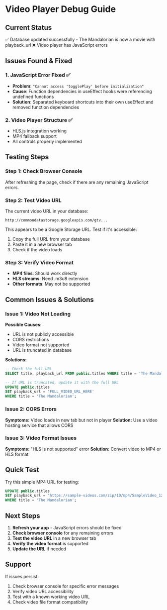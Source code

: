 # Video Player Debug Guide

## Current Status
✅ Database updated successfully - The Mandalorian is now a movie with playback_url
❌ Video player has JavaScript errors

## Issues Found & Fixed

### 1. JavaScript Error Fixed ✅
- **Problem**: `"Cannot access 'togglePlay' before initialization"`
- **Cause**: Function dependencies in useEffect hooks were referencing undefined functions
- **Solution**: Separated keyboard shortcuts into their own useEffect and removed function dependencies

### 2. Video Player Structure ✅
- HLS.js integration working
- MP4 fallback support
- All controls properly implemented

## Testing Steps

### Step 1: Check Browser Console
After refreshing the page, check if there are any remaining JavaScript errors.

### Step 2: Test Video URL
The current video URL in your database:
```
http://commondatastorage.googleapis.com/gtv...
```

This appears to be a Google Storage URL. Test if it's accessible:
1. Copy the full URL from your database
2. Paste it in a new browser tab
3. Check if the video loads

### Step 3: Verify Video Format
- **MP4 files**: Should work directly
- **HLS streams**: Need .m3u8 extension
- **Other formats**: May not be supported

## Common Issues & Solutions

### Issue 1: Video Not Loading
**Possible Causes:**
- URL is not publicly accessible
- CORS restrictions
- Video format not supported
- URL is truncated in database

**Solutions:**
```sql
-- Check the full URL
SELECT title, playback_url FROM public.titles WHERE title = 'The Mandalorian';

-- If URL is truncated, update it with the full URL
UPDATE public.titles 
SET playback_url = 'FULL_VIDEO_URL_HERE'
WHERE title = 'The Mandalorian';
```

### Issue 2: CORS Errors
**Symptoms:** Video loads in new tab but not in player
**Solution:** Use a video hosting service that allows CORS

### Issue 3: Video Format Issues
**Symptoms:** "HLS is not supported" error
**Solution:** Convert video to MP4 or HLS format

## Quick Test

Try this simple MP4 URL for testing:
```sql
UPDATE public.titles 
SET playback_url = 'https://sample-videos.com/zip/10/mp4/SampleVideo_1280x720_1mb.mp4'
WHERE title = 'The Mandalorian';
```

## Next Steps

1. **Refresh your app** - JavaScript errors should be fixed
2. **Check browser console** for any remaining errors
3. **Test the video URL** in a new browser tab
4. **Verify the video format** is supported
5. **Update the URL** if needed

## Support

If issues persist:
1. Check browser console for specific error messages
2. Verify video URL accessibility
3. Test with a known working video URL
4. Check video file format compatibility
